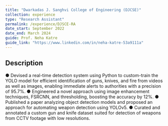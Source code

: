 ```yaml
---
title: "Dwarkadas J. Sanghvi College of Engineering (DJCSE)"
collection: experience
type: "Research Assistant"
permalink: /experience/DJSCE-RA
date_start: September 2022
date_end: March 2024
guide: Prof. Neha Katre
guide_link: "https://www.linkedin.com/in/neha-katre-53a9111a"
---
```

## Description
●	Devised a real-time detection system using Python to custom-train the YOLO model for efficient identification of guns, knives, and fire from videos as well as images, enabling immediate alerts to authorities with a precision of 95.7%.
●	Engineered a novel approach using image enhancement techniques, FSRCNN, and thresholding, boosting the accuracy by 12%.
●	Published a paper analyzing object detection models and proposed an approach for automating weapon detection using YOLOv5.
●	Curated and annotated a custom gun and knife dataset suited for detection of weapons from CCTV footage with low resolutions.
